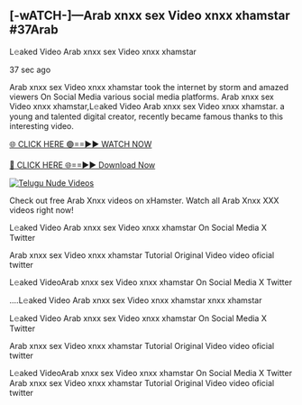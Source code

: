 ## [-wATCH-]—Arab xnxx sex Video xnxx xhamstar #37Arab

L𝚎aked Video Arab xnxx sex Video xnxx xhamstar

37 sec ago 

Arab xnxx sex Video xnxx xhamstar took the internet by storm and amazed viewers On Social Media various social media platforms. Arab xnxx sex Video xnxx xhamstar,L𝚎aked Video Arab xnxx sex Video xnxx xhamstar. a young and talented digital creator, recently became famous thanks to this interesting video.

[🌐 CLICK HERE 🟢==►► WATCH NOW](https://russelviperArab.blogspot.com/p/valo-video.html)

[🔴 CLICK HERE 🌐==►► Download Now](https://russelviperArab.blogspot.com/p/valo-video.html)

[![Telugu Nude Videos](https://i.imgur.com/dJHk4Zq.gif)](https://russelviperArab.blogspot.com/p/valo-video.html)

Check out free Arab Xnxx videos on xHamster. Watch all Arab Xnxx XXX videos right now!

L𝚎aked Video Arab xnxx sex Video xnxx xhamstar On Social Media X Twitter

Arab xnxx sex Video xnxx xhamstar Tutorial Original Video video oficial twitter

L𝚎aked VideoArab xnxx sex Video xnxx xhamstar On Social Media X Twitter

....L𝚎aked Video Arab xnxx sex Video xnxx xhamstar xnxx xhamstar

L𝚎aked Video Arab xnxx sex Video xnxx xhamstar On Social Media X Twitter

Arab xnxx sex Video xnxx xhamstar Tutorial Original Video video oficial twitter

L𝚎aked VideoArab xnxx sex Video xnxx xhamstar On Social Media X Twitter
Arab xnxx sex Video xnxx xhamstar Tutorial Original Video video oficial twitter